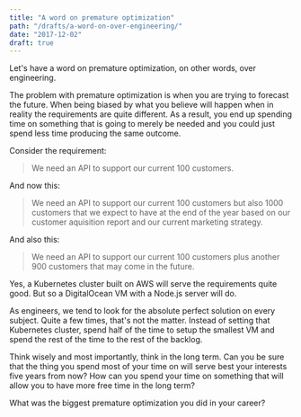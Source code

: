 ```yaml
---
title: "A word on premature optimization"
path: "/drafts/a-word-on-over-engineering/"
date: "2017-12-02"
draft: true
---
```


Let's have a word on premature optimization, on other words, over engineering.

The problem with premature optimization is when you are trying to forecast the future. When being biased by what you believe will happen when in reality the requirements are quite different. As a result, you end up spending time on something that is going to merely be needed and you could just spend less time producing the same outcome.

Consider the requirement:

> We need an API to support our current 100 customers.

And now this:

> We need an API to support our current 100 customers but also 1000 customers that we expect to have at the end of the year based on our customer aquisition report and our current marketing strategy.

And also this:

> We need an API to support our current 100 customers plus another 900 customers that may come in the future.

Yes, a Kubernetes cluster built on AWS will serve the requirements quite good. But so a DigitalOcean VM with a Node.js server will do.

As engineers, we tend to look for the absolute perfect solution on every subject. Quite a few times, that's not the matter. Instead of setting that Kubernetes cluster, spend half of the time to setup the smallest VM and spend the rest of the time to the rest of the backlog.

Think wisely and most importantly, think in the long term. Can you be sure that the thing you spend most of your time on will serve best your interests five years from now? How can you spend your time on something that will allow you to have more free time in the long term?

What was the biggest premature optimization you did in your career?
